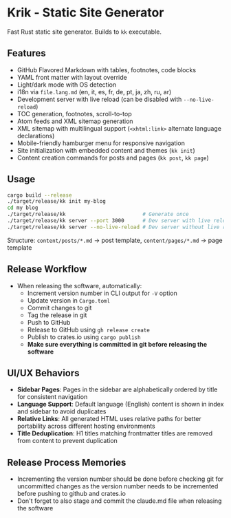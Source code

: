 # Krik - Static Site Generator

Fast Rust static site generator. Builds to `kk` executable.

## Features

- GitHub Flavored Markdown with tables, footnotes, code blocks
- YAML front matter with layout override
- Light/dark mode with OS detection
- i18n via `file.lang.md` (en, it, es, fr, de, pt, ja, zh, ru, ar)
- Development server with live reload (can be disabled with `--no-live-reload`)
- TOC generation, footnotes, scroll-to-top
- Atom feeds and XML sitemap generation
- XML sitemap with multilingual support (`<xhtml:link>` alternate language declarations)
- Mobile-friendly hamburger menu for responsive navigation
- Site initialization with embedded content and themes (`kk init`)
- Content creation commands for posts and pages (`kk post`, `kk page`)

## Usage

```bash
cargo build --release
./target/release/kk init my-blog
cd my blog
./target/release/kk                         # Generate once
./target/release/kk server --port 3000      # Dev server with live reload
./target/release/kk server --no-live-reload # Dev server without live reload (mobile-safe)
```

Structure: `content/posts/*.md` → post template, `content/pages/*.md` → page
template

## Release Workflow

- When releasing the software, automatically:
  - Increment version number in CLI output for `-V` option
  - Update version in `Cargo.toml`
  - Commit changes to git
  - Tag the release in git
  - Push to GitHub
  - Release to GitHub using `gh release create`
  - Publish to crates.io using `cargo publish`
  - **Make sure everything is committed in git before releasing the software**

## UI/UX Behaviors

- **Sidebar Pages**: Pages in the sidebar are alphabetically ordered by title
  for consistent navigation
- **Language Support**: Default language (English) content is shown in index and
  sidebar to avoid duplicates
- **Relative Links**: All generated HTML uses relative paths for better
  portability across different hosting environments
- **Title Deduplication**: H1 titles matching frontmatter titles are removed
  from content to prevent duplication

## Release Process Memories

- Incrementing the version number should be done before checking git for
  uncommitted changes as the version number needs to be incremented before
  pushing to github and crates.io
- Don't forget to also stage and commit the claude.md file when releasing the
  software
